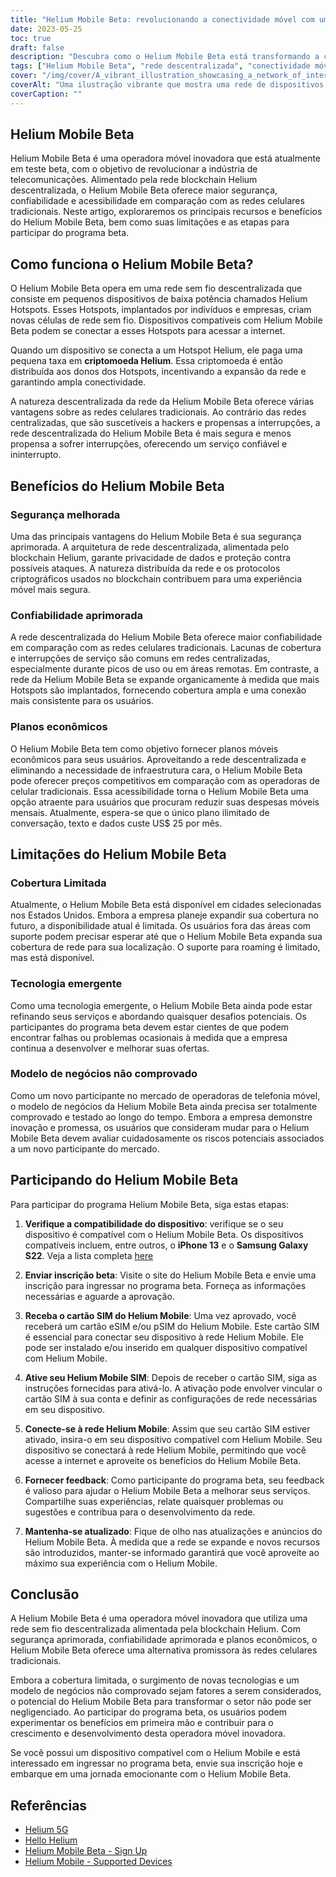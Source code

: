 ```yaml
---
title: "Helium Mobile Beta: revolucionando a conectividade móvel com uma rede descentralizada"
date: 2023-05-25
toc: true
draft: false
description: "Descubra como o Helium Mobile Beta está transformando a conectividade móvel com sua rede descentralizada, garantindo segurança, confiabilidade e acessibilidade para os usuários."
tags: ["Helium Mobile Beta", "rede descentralizada", "conectividade móvel", "seguro", "confiável", "planos acessíveis", "Pontos quentes de hélio", "blockchain de hélio", "programa beta", "rede sem fio", "redes celulares", "operadora de celular", "inovação", "tecnologia", "expansão da rede", "feedback do usuário", "interrupção da indústria", "Dispositivo compatível com Helium Mobile", "aplicativo", "tecnologia emergente"]
cover: "/img/cover/A_vibrant_illustration_showcasing_a_network_of_interconnected_devices.png"
coverAlt: "Uma ilustração vibrante que mostra uma rede de dispositivos interconectados com a marca Helium Mobile, simbolizando a abordagem inovadora e descentralizada da conectividade móvel."
coverCaption: ""
---
```

## Helium Mobile Beta

Helium Mobile Beta é uma operadora móvel inovadora que está atualmente em teste beta, com o objetivo de revolucionar a indústria de telecomunicações. Alimentado pela rede blockchain Helium descentralizada, o Helium Mobile Beta oferece maior segurança, confiabilidade e acessibilidade em comparação com as redes celulares tradicionais. Neste artigo, exploraremos os principais recursos e benefícios do Helium Mobile Beta, bem como suas limitações e as etapas para participar do programa beta.

## Como funciona o Helium Mobile Beta?

O Helium Mobile Beta opera em uma rede sem fio descentralizada que consiste em pequenos dispositivos de baixa potência chamados Helium Hotspots. Esses Hotspots, implantados por indivíduos e empresas, criam novas células de rede sem fio. Dispositivos compatíveis com Helium Mobile Beta podem se conectar a esses Hotspots para acessar a internet.

Quando um dispositivo se conecta a um Hotspot Helium, ele paga uma pequena taxa em **criptomoeda Helium**. Essa criptomoeda é então distribuída aos donos dos Hotspots, incentivando a expansão da rede e garantindo ampla conectividade.

A natureza descentralizada da rede da Helium Mobile Beta oferece várias vantagens sobre as redes celulares tradicionais. Ao contrário das redes centralizadas, que são suscetíveis a hackers e propensas a interrupções, a rede descentralizada do Helium Mobile Beta é mais segura e menos propensa a sofrer interrupções, oferecendo um serviço confiável e ininterrupto.

## Benefícios do Helium Mobile Beta

### Segurança melhorada

Uma das principais vantagens do Helium Mobile Beta é sua segurança aprimorada. A arquitetura de rede descentralizada, alimentada pelo blockchain Helium, garante privacidade de dados e proteção contra possíveis ataques. A natureza distribuída da rede e os protocolos criptográficos usados no blockchain contribuem para uma experiência móvel mais segura.

### Confiabilidade aprimorada

A rede descentralizada do Helium Mobile Beta oferece maior confiabilidade em comparação com as redes celulares tradicionais. Lacunas de cobertura e interrupções de serviço são comuns em redes centralizadas, especialmente durante picos de uso ou em áreas remotas. Em contraste, a rede da Helium Mobile Beta se expande organicamente à medida que mais Hotspots são implantados, fornecendo cobertura ampla e uma conexão mais consistente para os usuários.

### Planos econômicos

O Helium Mobile Beta tem como objetivo fornecer planos móveis econômicos para seus usuários. Aproveitando a rede descentralizada e eliminando a necessidade de infraestrutura cara, o Helium Mobile Beta pode oferecer preços competitivos em comparação com as operadoras de celular tradicionais. Essa acessibilidade torna o Helium Mobile Beta uma opção atraente para usuários que procuram reduzir suas despesas móveis mensais. Atualmente, espera-se que o único plano ilimitado de conversação, texto e dados custe US$ 25 por mês.

## Limitações do Helium Mobile Beta

### Cobertura Limitada

Atualmente, o Helium Mobile Beta está disponível em cidades selecionadas nos Estados Unidos. Embora a empresa planeje expandir sua cobertura no futuro, a disponibilidade atual é limitada. Os usuários fora das áreas com suporte podem precisar esperar até que o Helium Mobile Beta expanda sua cobertura de rede para sua localização. O suporte para roaming é limitado, mas está disponível.

### Tecnologia emergente

Como uma tecnologia emergente, o Helium Mobile Beta ainda pode estar refinando seus serviços e abordando quaisquer desafios potenciais. Os participantes do programa beta devem estar cientes de que podem encontrar falhas ou problemas ocasionais à medida que a empresa continua a desenvolver e melhorar suas ofertas.

### Modelo de negócios não comprovado

Como um novo participante no mercado de operadoras de telefonia móvel, o modelo de negócios da Helium Mobile Beta ainda precisa ser totalmente comprovado e testado ao longo do tempo. Embora a empresa demonstre inovação e promessa, os usuários que consideram mudar para o Helium Mobile Beta devem avaliar cuidadosamente os riscos potenciais associados a um novo participante do mercado.

## Participando do Helium Mobile Beta

Para participar do programa Helium Mobile Beta, siga estas etapas:

1. **Verifique a compatibilidade do dispositivo**: verifique se o seu dispositivo é compatível com o Helium Mobile Beta. Os dispositivos compatíveis incluem, entre outros, o **iPhone 13** e o **Samsung Galaxy S22**. Veja a lista completa [here](https://support.hellohelium.com/en/articles/7240207-supported-devices)

2. **Enviar inscrição beta**: Visite o site do Helium Mobile Beta e envie uma inscrição para ingressar no programa beta. Forneça as informações necessárias e aguarde a aprovação.

3. **Receba o cartão SIM do Helium Mobile**: Uma vez aprovado, você receberá um cartão eSIM e/ou pSIM do Helium Mobile. Este cartão SIM é essencial para conectar seu dispositivo à rede Helium Mobile. Ele pode ser instalado e/ou inserido em qualquer dispositivo compatível com Helium Mobile.

4. **Ative seu Helium Mobile SIM**: Depois de receber o cartão SIM, siga as instruções fornecidas para ativá-lo. A ativação pode envolver vincular o cartão SIM à sua conta e definir as configurações de rede necessárias em seu dispositivo.

5. **Conecte-se à rede Helium Mobile**: Assim que seu cartão SIM estiver ativado, insira-o em seu dispositivo compatível com Helium Mobile. Seu dispositivo se conectará à rede Helium Mobile, permitindo que você acesse a internet e aproveite os benefícios do Helium Mobile Beta.

6. **Fornecer feedback**: Como participante do programa beta, seu feedback é valioso para ajudar o Helium Mobile Beta a melhorar seus serviços. Compartilhe suas experiências, relate quaisquer problemas ou sugestões e contribua para o desenvolvimento da rede.

7. **Mantenha-se atualizado**: Fique de olho nas atualizações e anúncios do Helium Mobile Beta. À medida que a rede se expande e novos recursos são introduzidos, manter-se informado garantirá que você aproveite ao máximo sua experiência com o Helium Mobile.

## Conclusão

A Helium Mobile Beta é uma operadora móvel inovadora que utiliza uma rede sem fio descentralizada alimentada pela blockchain Helium. Com segurança aprimorada, confiabilidade aprimorada e planos econômicos, o Helium Mobile Beta oferece uma alternativa promissora às redes celulares tradicionais.

Embora a cobertura limitada, o surgimento de novas tecnologias e um modelo de negócios não comprovado sejam fatores a serem considerados, o potencial do Helium Mobile Beta para transformar o setor não pode ser negligenciado. Ao participar do programa beta, os usuários podem experimentar os benefícios em primeira mão e contribuir para o crescimento e desenvolvimento desta operadora móvel inovadora.

Se você possui um dispositivo compatível com o Helium Mobile e está interessado em ingressar no programa beta, envie sua inscrição hoje e embarque em uma jornada emocionante com o Helium Mobile Beta.

## Referências

- [Helium 5G](https://www.helium.com/5G)
- [Hello Helium](https://hellohelium.com/)
- [Helium Mobile Beta - Sign Up](https://hellohelium.com/waitlist)
- [Helium Mobile - Supported Devices](https://support.hellohelium.com/en/articles/7240207-supported-devices)
